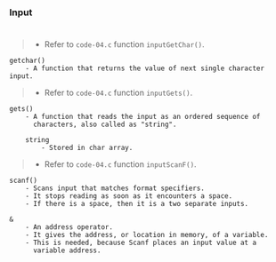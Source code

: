 ### Input
#

> - Refer to `code-04.c` function `inputGetChar()`.

```plaintext
getchar()
    - A function that returns the value of next single character input.
```

> - Refer to `code-04.c` function `inputGets()`.

```plaintext
gets()
    - A function that reads the input as an ordered sequence of
      characters, also called as "string".

    string
        - Stored in char array.
```

> - Refer to `code-04.c` function `inputScanF()`.

```plaintext
scanf()
    - Scans input that matches format specifiers.
    - It stops reading as soon as it encounters a space.
    - If there is a space, then it is a two separate inputs.

&
    - An address operator.
    - It gives the address, or location in memory, of a variable.
    - This is needed, because Scanf places an input value at a
      variable address.
```
